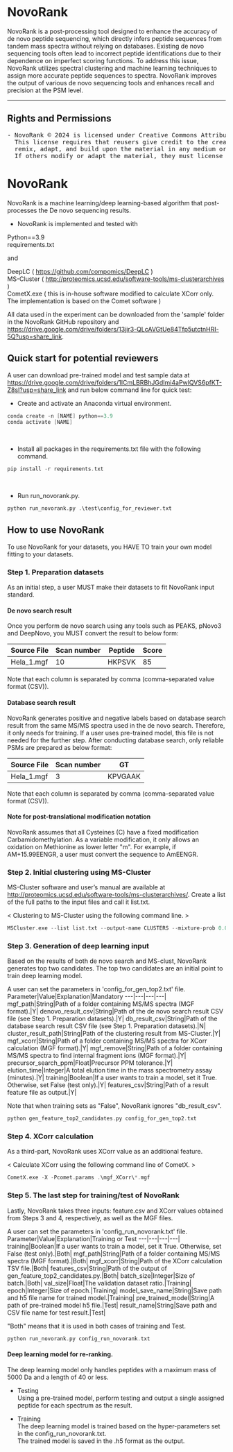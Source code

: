 # NovoRank

NovoRank is a post-processing tool designed to enhance the accuracy of de novo peptide sequencing, which directly infers peptide sequences from tandem mass spectra without relying on databases. Existing de novo sequencing tools often lead to incorrect peptide identifications due to their dependence on imperfect scoring functions. To address this issue, NovoRank utilizes spectral clustering and machine learning techniques to assign more accurate peptide sequences to spectra. NovoRank improves the output of various de novo sequencing tools and enhances recall and precision at the PSM level.
<hr>



## Rights and Permissions
<pre>
- NovoRank © 2024 is licensed under Creative Commons Attribution-NonCommercial-ShareAlike 4.0 International.
  This license requires that reusers give credit to the creator. It allows reusers to distribute, 
  remix, adapt, and build upon the material in any medium or format, for noncommercial purposes only. 
  If others modify or adapt the material, they must license the modified material under identical terms.
</pre>





# NovoRank
NovoRank is a machine learning/deep learning-based algorithm that post-processes the De novo sequencing results.

- NovoRank is implemented and tested with

Python==3.9 \
requirements.txt

and

DeepLC ( https://github.com/compomics/DeepLC ) \
MS-Cluster ( http://proteomics.ucsd.edu/software-tools/ms-clusterarchives ) \
CometX.exe ( this is in-house software modified to calculate XCorr only. The implementation is based on the Comet software )

All data used in the experiment can be downloaded from the 'sample' folder in the NovoRank GitHub repository and https://drive.google.com/drive/folders/13jir3-QLcAVGtUe84Tfp5utctnHRI-5Q?usp=share_link.

## Quick start for potential reviewers

A user can download pre-trained model and test sample data at https://drive.google.com/drive/folders/1ICmLBRBhJGdImi4aPwlQVS6pfKT-Z8sI?usp=share_link and run below command line for quick test:

- Create and activate an Anaconda virtual environment.
```c
conda create -n [NAME] python==3.9
conda activate [NAME]
```

<br/>

- Install all packages in the requirements.txt file with the following command.
```c
pip install -r requirements.txt
```

<br/>

- Run run_novorank.py.
```c
python run_novorank.py .\test\config_for_reviewer.txt
```

## How to use NovoRank

To use NovoRank for your datasets, you HAVE TO train your own model fitting to your datasets.

### Step 1. Preparation datasets
As an initial step, a user MUST make their datasets to fit NovoRank input standard.

#### De novo search result
Once you perform de novo search using any tools such as PEAKS, pNovo3 and DeepNovo, you MUST convert the result to below form:

Source File|Scan number|Peptide|Score
---|---|---|---|
Hela_1.mgf|10|HKPSVK|85|

Note that each column is separated by comma (comma-separated value format (CSV)).

#### Database search result
NovoRank generates positive and negative labels based on database search result from the same MS/MS spectra used in the de novo search. Therefore, it only needs for training. If a user uses pre-trained model, this file is not needed for the further step. After conducting database search, only reliable PSMs are prepared as below format:

Source File|Scan number|GT
---|---|---|
Hela_1.mgf|3|KPVGAAK| 

Note that each column is separated by comma (comma-separated value format (CSV)).

#### Note for post-translational modification notation
NovoRank assumes that all Cysteines (C) have a fixed modification Carbamidomethylation.
As a variable modification, it only allows an oxidation on Methionine as lower letter "m".
For example, if AM+15.99EENGR, a user must convert the sequence to AmEENGR.

### Step 2. Initial clustering using MS-Cluster

MS-Cluster software and user’s manual are available at http://proteomics.ucsd.edu/software-tools/ms-clusterarchives/. Create a list of the full paths to the input files and call it list.txt. 

< Clustering to MS-Cluster using the following command line. >
```c
MSCluster.exe --list list.txt --output-name CLUSTERS --mixture-prob 0.01 --fragment-tolerance 0.02 --assign-charges
``` 

### Step 3. Generation of deep learning input
Based on the results of both de novo search and MS-clust, NovoRank generates top two candidates.
The top two candidates are an initial point to train deep learning model.

A user can set the parameters in 'config_for_gen_top2.txt' file.
Parameter|Value|Explanation|Mandatory
---|---|---|---|
mgf_path|String|Path of a folder containing MS/MS spectra (MGF format).|Y|
denovo_result_csv|String|Path of the de novo search result CSV file (see Step 1. Preparation datasets).|Y|
db_result_csv|String|Path of the database search result CSV file (see Step 1. Preparation datasets).|N|
cluster_result_path|String|Path of the clustering result from MS-Cluster.|Y|
mgf_xcorr|String|Path of a folder containing MS/MS spectra for XCorr calculation (MGF format).|Y|
mgf_remove|String|Path of a folder containing MS/MS spectra to find internal fragment ions (MGF format).|Y|
precursor_search_ppm|Float|Precursor PPM tolerance.|Y|
elution_time|Integer|A total elution time in the mass spectrometry assay (minutes).|Y|
training|Boolean|If a user wants to train a model, set it True. Otherwise, set False (test only).|Y|
features_csv|String|Path of a result feature file as output.|Y|

Note that when training sets as "False", NovoRank ignores "db_result_csv".

```c
python gen_feature_top2_candidates.py config_for_gen_top2.txt
```

### Step 4. XCorr calculation
As a third-part, NovoRank uses XCorr value as an additional feature.

< Calculate XCorr using the following command line of CometX. >

```c
CometX.exe -X -Pcomet.params .\mgf_XCorr\*.mgf
``` 

### Step 5. The last step for training/test of NovoRank
Lastly, NovoRank takes three inputs: feature.csv and XCorr values obtained from Steps 3 and 4, respectively, as well as the MGF files.

A user can set the parameters in 'config_run_novorank.txt' file.
Parameter|Value|Explanation|Training or Test
---|---|---|---|
training|Boolean|If a user wants to train a model, set it True. Otherwise, set False (test only).|Both|
mgf_path|String|Path of a folder containing MS/MS spectra (MGF format).|Both|
mgf_xcorr|String|Path of the XCorr calculation TSV file.|Both|
features_csv|String|Path of the output of gen_feature_top2_candidates.py.|Both|
batch_size|Integer|Size of batch.|Both|
val_size|Float|The validation dataset ratio.|Training|
epoch|Integer|Size of epoch.|Training|
model_save_name|String|Save path and h5 file name for  trained model.|Training|
pre_trained_model|String|A path of pre-trained model h5 file.|Test|
result_name|String|Save path and CSV file name for test result.|Test|

"Both" means that it is used in both cases of training and Test.

```c
python run_novorank.py config_run_novorank.txt
```

#### Deep learning model for re-ranking.

The deep learning model only handles peptides with a maximum mass of 5000 Da and a length of 40 or less.

- Testing \
Using a pre-trained model, perform testing and output a single assigned peptide for each spectrum as the result.

- Training \
The deep learning model is trained based on the hyper-parameters set in the config_run_novorank.txt. \
The trained model is saved in the .h5 format as the output.
